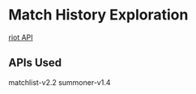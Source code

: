 # Match History Exploration
[riot API](https://developer.riotgames.com/api)
## APIs Used
matchlist-v2.2
summoner-v1.4
